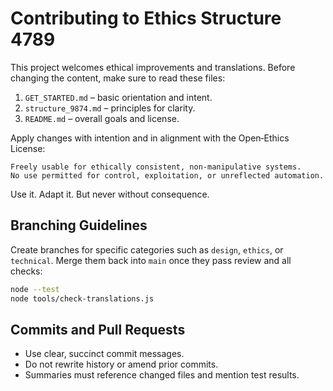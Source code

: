 # Contributing to Ethics Structure 4789

This project welcomes ethical improvements and translations. Before changing the content, make sure to read these files:

1. `GET_STARTED.md` – basic orientation and intent.
2. `structure_9874.md` – principles for clarity.
3. `README.md` – overall goals and license.

Apply changes with intention and in alignment with the Open‑Ethics License:

```
Freely usable for ethically consistent, non-manipulative systems.
No use permitted for control, exploitation, or unreflected automation.
```

Use it. Adapt it. But never without consequence.

## Branching Guidelines

Create branches for specific categories such as `design`, `ethics`, or `technical`.
Merge them back into `main` once they pass review and all checks:

```bash
node --test
node tools/check-translations.js
```

## Commits and Pull Requests

- Use clear, succinct commit messages.
- Do not rewrite history or amend prior commits.
- Summaries must reference changed files and mention test results.

